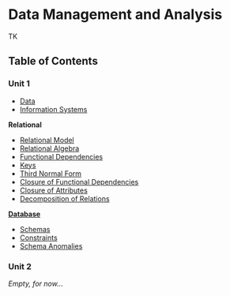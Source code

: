 # Data Management and Analysis

TK

## Table of Contents

### Unit 1

- [Data](/Data%20Management%20and%20Analysis/Unit%201/Data.md)
- [Information Systems](/Data%20Management%20and%20Analysis/Unit%201/Information%20Systems.md)

**Relational**

- [Relational Model](/Data%20Management%20and%20Analysis/Unit%201/Relational/Relational%20Model.md)
- [Relational Algebra](/Data%20Management%20and%20Analysis/Unit%201/Relational/Relational%20Algebra.md)
- [Functional Dependencies](/Data%20Management%20and%20Analysis/Unit%201/Relational/Functional%20Dependencies.md)
- [Keys](/Data%20Management%20and%20Analysis/Unit%201/Relational/Keys.md)
- [Third Normal Form](/Data%20Management%20and%20Analysis/Unit%201/Relational/Third%20Normal%20Form.md)
- [Closure of Functional Dependencies](/Data%20Management%20and%20Analysis/Unit%201/Relational/Closure%20of%20Functional%20Dependencies.md)
- [Closure of Attributes](/Data%20Management%20and%20Analysis/Unit%201/Relational/Closure%20of%20Attributes.md)
- [Decomposition of Relations](/Data%20Management%20and%20Analysis/Unit%201/Relational/Decomposition%20of%20Relations.md)

[**Database**](/Data%20Management%20and%20Analysis/Unit%201/Database/Databases.md)

- [Schemas](/Data%20Management%20and%20Analysis/Unit%201/Database/Schemas.md)
- [Constraints](/Data%20Management%20and%20Analysis/Unit%201/Database/Constraints.md)
- [Schema Anomalies](/Data%20Management%20and%20Analysis/Unit%201/Database/Schema%20Anomalies.md)

### Unit 2

*Empty, for now...*